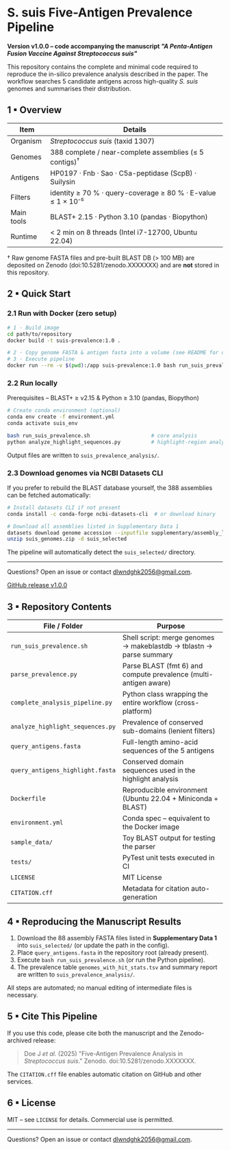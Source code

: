 # S. suis Five-Antigen Prevalence Pipeline  
**Version v1.0.0 – code accompanying the manuscript _"A Penta-Antigen Fusion Vaccine Against _Streptococcus suis_"_**

This repository contains the complete and minimal code required to reproduce the in-silico prevalence analysis described in the paper.  The workflow searches 5 candidate antigens across high-quality _S. suis_ genomes and summarises their distribution.

## 1 ▪ Overview
|Item|Details|
|---|---|
|Organism|*Streptococcus suis* (taxid 1307)|
|Genomes|388 complete / near-complete assemblies (≤ 5 contigs)<sup>†</sup>|
|Antigens|HP0197 · Fnb · Sao · C5a-peptidase (ScpB) · Suilysin|
|Filters|identity ≥ 70 % · query-coverage ≥ 80 % · E-value ≤ 1 × 10⁻⁵|
|Main tools|BLAST+ 2.15 · Python 3.10 (pandas · Biopython) |
|Runtime|< 2 min on 8 threads (Intel i7-12700, Ubuntu 22.04)|

† Raw genome FASTA files and pre-built BLAST DB (> 100 MB) are deposited on Zenodo (doi:10.5281/zenodo.XXXXXXX) and are **not** stored in this repository.

## 2 ▪ Quick Start
### 2.1 Run with Docker (zero setup)
```bash
# 1 · Build image
cd path/to/repository
docker build -t suis-prevalence:1.0 .

# 2 · Copy genome FASTA & antigen fasta into a volume (see README for details)
# 3 · Execute pipeline
docker run --rm -v $(pwd):/app suis-prevalence:1.0 bash run_suis_prevalence.sh
```

### 2.2 Run locally
Prerequisites – BLAST+ ≥ v2.15 & Python ≥ 3.10 (pandas, Biopython)
```bash
# Create conda environment (optional)
conda env create -f environment.yml
conda activate suis_env

bash run_suis_prevalence.sh                    # core analysis
python analyze_highlight_sequences.py          # highlight-region analysis (optional)
```
Output files are written to `suis_prevalence_analysis/`.

### 2.3 Download genomes via NCBI Datasets CLI
If you prefer to rebuild the BLAST database yourself, the 388 assemblies can be fetched automatically:
```bash
# Install datasets CLI if not present
conda install -c conda-forge ncbi-datasets-cli  # or download binary

# Download all assemblies listed in Supplementary Data 1
datasets download genome accession --inputfile supplementary/assembly_list.csv --filename suis_genomes.zip
unzip suis_genomes.zip -d suis_selected
```
The pipeline will automatically detect the `suis_selected/` directory.

---
Questions? Open an issue or contact <dlwndghk2056@gmail.com>.

[GitHub release v1.0.0](https://github.com/USER/suis-antigen-prevalence/releases/tag/v1.0.0)

## 3 ▪ Repository Contents
|File / Folder|Purpose|
|-------------|-------|
|`run_suis_prevalence.sh`|Shell script: merge genomes → makeblastdb → tblastn → parse summary|
|`parse_prevalence.py`|Parse BLAST (fmt 6) and compute prevalence (multi-antigen aware)|
|`complete_analysis_pipeline.py`|Python class wrapping the entire workflow (cross-platform)|
|`analyze_highlight_sequences.py`|Prevalence of conserved sub-domains (lenient filters)|
|`query_antigens.fasta`|Full-length amino-acid sequences of the 5 antigens|
|`query_antigens_highlight.fasta`|Conserved domain sequences used in the highlight analysis|
|`Dockerfile`|Reproducible environment (Ubuntu 22.04 + Miniconda + BLAST)|
|`environment.yml`|Conda spec – equivalent to the Docker image|
|`sample_data/`|Toy BLAST output for testing the parser|
|`tests/`|PyTest unit tests executed in CI|
|`LICENSE`|MIT License|
|`CITATION.cff`|Metadata for citation auto-generation|

## 4 ▪ Reproducing the Manuscript Results
1. Download the 88 assembly FASTA files listed in **Supplementary Data 1** into `suis_selected/` (or update the path in the config).
2. Place `query_antigens.fasta` in the repository root (already present).
3. Execute `bash run_suis_prevalence.sh` (or run the Python pipeline).
4. The prevalence table `genomes_with_hit_stats.tsv` and summary report are written to `suis_prevalence_analysis/`.

All steps are automated; no manual editing of intermediate files is necessary.

## 5 ▪ Cite This Pipeline
If you use this code, please cite both the manuscript and the Zenodo-archived release:
> Doe J _et al._ (2025) "Five-Antigen Prevalence Analysis in _Streptococcus suis_." Zenodo. doi:10.5281/zenodo.XXXXXXX.

The `CITATION.cff` file enables automatic citation on GitHub and other services.

## 6 ▪ License
MIT – see `LICENSE` for details. Commercial use is permitted.

---
Questions? Open an issue or contact <dlwndghk2056@gmail.com>. 